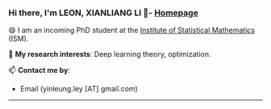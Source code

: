 ### Hi there, I'm LEON, XIANLIANG LI 👋- [Homepage](https://yinleung.github.io)

😄 I am an incoming PhD student at the [Institute of Statistical Mathematics]([https://www.ucas.ac.cn/](https://www.ism.ac.jp/index_e.html)) (ISM). 

🌱 **My research interests**: Deep learning theory, optimization.

📫 **Contact me by**:
- Email (yinleung.ley [AT] gmail.com)


----

<!--
**yinleung/yinleung** is a ✨ _special_ ✨ repository because its `README.md` (this file) appears on your GitHub profile.
- [Homepage](https://yinleung.github.io)
Here are some ideas to get you started:
(see more information at my [homepage](https://yinleung.github.io))
- 🔭 I’m currently working on ...
- 🌱 I’m currently learning ...
- 👯 I’m looking to collaborate on ...
- 🤔 I’m looking for help with ...
- 💬 Ask me about ...
- 📫 How to reach me: ...
- 😄 Pronouns: ...
- ⚡ Fun fact: ...

I am the author/core developer of various machine learning tools and systems with more than millions of downloads. 
-->
